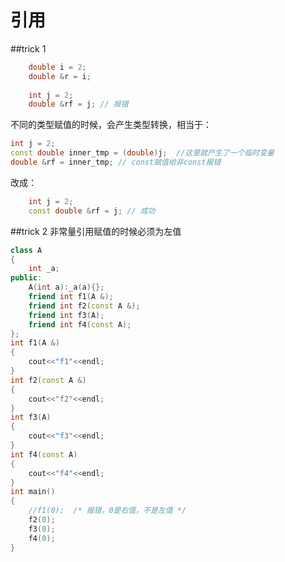 引用
=======
##trick 1
```cpp
    double i = 2;
    double &r = i;
    
    int j = 2;
    double &rf = j; // 报错
```
不同的类型赋值的时候，会产生类型转换，相当于：
```cpp
int j = 2;
const double inner_tmp = (double)j;  //这里就产生了一个临时变量
double &rf = inner_tmp; // const赋值给非const报错
```
改成：
```cpp
    int j = 2;
    const double &rf = j; // 成功
```
##trick 2
非常量引用赋值的时候必须为左值
```cpp
class A
{
    int _a;
public:
    A(int a):_a(a){};
    friend int f1(A &);
    friend int f2(const A &);
    friend int f3(A);
    friend int f4(const A);
};
int f1(A &)
{
    cout<<"f1"<<endl;
}
int f2(const A &)
{
    cout<<"f2"<<endl;
}
int f3(A)
{
    cout<<"f3"<<endl;
}
int f4(const A)
{
    cout<<"f4"<<endl;
}
int main()
{
    //f1(0);  /* 报错，0是右值，不是左值 */
    f2(0);
    f3(0);
    f4(0);
}
```
